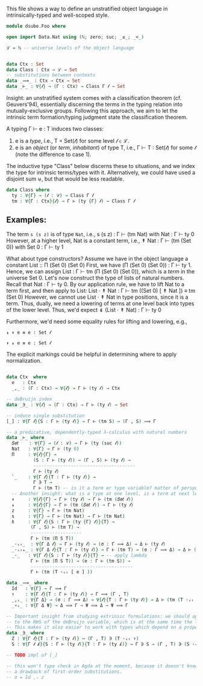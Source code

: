 This file shows a way to define an unstratified object language in
intrinsically-typed and well-scoped style.

```agda
module dsube.Foo where

open import Data.Nat using (ℕ; zero; suc; _≤_; _<_)

ℒ = ℕ -- universe levels of the object language


data Ctx : Set
data Class : Ctx → ℒ → Set
-- substitutions between contexts
data _⟹_ : Ctx → Ctx → Set
data _⊢_ : ∀{𝓁} → (Γ : Ctx) → Class Γ 𝓁 → Set
```
Insight: an unstratified system comes with a classification theorem (cf. Geuvers'94),
essentially discerning the terms in the typing relation into mutually-exclusive groups.
Following this approach, we aim to let the intrinsic term formation/typing judgment
state the classification theorem.

A typing Γ ⊢ e : T induces two classes:
1) e is a *type*, i.e., T = Set(𝓁) for some level 𝓁 ∈ ℒ.
2) e is an *object* (or *term*, *inhabitant*) of type T, i.e., Γ ⊢ T : Set(𝓁) for some 𝓁 (note the difference to case 1).

The inductive type "Class" below discerns these to situations, and we index the
type for intrinsic terms/types with it. Alternatively, we could have used a disjoint sum ⊎, but
that would be less readable.
```agda
data Class where
  ty : ∀{Γ} → (𝓁 : ℒ) → Class Γ 𝓁
  tm : ∀{Γ : Ctx}{𝓁} → Γ ⊢ (ty {Γ} 𝓁) → Class Γ 𝓁
```
## Examples:

The term `s (s z)` is of type `Nat`, i.e.,
    s (s z) : Γ ⊢ (tm Nat) with Nat : Γ ⊢ ty 0
However, at a higher level, Nat is a constant term, i.e.,
    ↟ Nat : Γ ⊢ (tm (Set 0)) with Set 0 : Γ ⊢ ty 1

What about type constructors? Assume we have in the object language a constant
    List :: Π (Set 0) (Set 0)
First, we have (Π (Set 0) (Set 0)) : Γ ⊢ ty 1.
Hence, we can assign List : Γ ⊢ tm (Π (Set 0) (Set 0)), which is a *term* in the universe Set 0.
Let's now construct the type of lists of natural numbers. Recall that Nat : Γ ⊢ ty 0.
By our application rule, we have to lift Nat to a term first, and then apply to List:
    List · ↟ Nat : Γ ⊢ tm ((Set 0) [ ↟ Nat ]) ≡ tm (Set 0)
However, we cannot use List · ↟ Nat in type positions, since it is a term. Thus, dually, we need
a lowering of terms at one level back into types of the lower level. Thus, we'd expect
    ↡ (List · ↟ Nat) : Γ ⊢ ty 0

Furthermore, we'd need some equality rules for lifting and lowering, e.g.,

    ↡ ↟ e ≡ e ∶ Set 𝓁

    ↟ ↡ e ≡ e : Set 𝓁

The explicit markings could be helpful in determining where to apply normalization.
```agda

data Ctx  where
  ∅   : Ctx
  _,_ : (Γ : Ctx) → ∀{𝓁} → Γ ⊢ (ty 𝓁) → Ctx

-- deBruijn index
data _∋_ : ∀{𝓁} → (Γ : Ctx) → Γ ⊢ (ty 𝓁) → Set

-- induce single substitution
[_] : ∀{Γ 𝓁}{S : Γ ⊢ (ty 𝓁)} → Γ ⊢ (tm S) → (Γ , S) ⟹ Γ

-- a predicative, dependently-typed λ-calculus with natural numbers
data _⊢_ where
  𝑆𝑒𝑡    : ∀{Γ} → (𝓁 : ℒ) → Γ ⊢ (ty (suc 𝓁))
  Nat   : ∀{Γ} → Γ ⊢ (ty 0)
  Π     : ∀{𝓁}{Γ} →
          (S : Γ ⊢ (ty 𝓁)) → (Γ , S) ⊢ (ty 𝓁) →
          --------------------------------------
          Γ ⊢ (ty 𝓁)
  `_    : ∀{Γ 𝓁}{T : Γ ⊢ (ty 𝓁)} →
          Γ ∋ T →
          Γ ⊢ (tm T) -- is it a term or type variable? matter of perspective, see next constructor
  -- Another insight: what is a type at one level, is a term at next level, which we model by the following:
  ↟     : ∀{𝓁}{Γ} → Γ ⊢ (ty 𝓁) → Γ ⊢ (tm (𝑆𝑒𝑡 𝓁))
  ↡     : ∀{𝓁}{Γ} → Γ ⊢ (tm (𝑆𝑒𝑡 𝓁)) → Γ ⊢ (ty 𝓁)
  z     : ∀{Γ} → Γ ⊢ (tm Nat)
  s     : ∀{Γ} → Γ ⊢ (tm Nat) → Γ ⊢ (tm Nat)
  ƛ     : ∀{Γ 𝓁}{S : Γ ⊢ (ty {Γ} 𝓁)}{T} →
         (Γ , S) ⊢ (tm T) →
         -------------------
         Γ ⊢ (tm (Π S T))
  _·ₛₜ_  : ∀{Γ Δ 𝓁} → Γ ⊢ (ty 𝓁) → (σ : Γ ⟹ Δ) → Δ ⊢ (ty 𝓁)                         -- apply subst to type
  _·ₛₜₘ_ : ∀{Γ Δ 𝓁}{T : Γ ⊢ (ty 𝓁)} → Γ ⊢ (tm T) → (σ : Γ ⟹ Δ) → Δ ⊢ (tm (T ·ₛₜ σ)) -- apply subst to term
  _·_   : ∀{Γ 𝓁}{S : Γ ⊢ (ty 𝓁)}{T} → -- apply lambda
         Γ ⊢ (tm (Π S T)) → (e : Γ ⊢ (tm S)) →
         --------------------------------------
         Γ ⊢ (tm (T ·ₛₜ [ e ] ))

data _⟹_ where
  Id   : ∀{Γ} → Γ ⟹ Γ
  ↑    : ∀{Γ 𝓁}{T : Γ ⊢ (ty 𝓁)} → Γ ⟹ (Γ , T)
  _,ₛ_ : ∀{Γ Δ} → (σ : Γ ⟹ Δ) → ∀{𝓁}{T : Γ ⊢ (ty 𝓁)} → Δ ⊢ (tm (T ·ₛₜ σ)) → (Γ , T) ⟹ Δ
  _∘ₛ_ : ∀{Γ Δ Ψ} → Δ ⟹ Γ → Ψ ⟹ Δ → Ψ ⟹ Γ

-- Important insight from studying extrinsic formulations: we should apply the weakening subst ↑
-- to the RHS of the deBruijn variable, which is at the same time the lookup.
-- This makes it also easier to work with types which depend on a proper prefix of Γ.
data _∋_ where
  Z : ∀{Γ 𝓁}{T : Γ ⊢ (ty 𝓁)} → (Γ , T) ∋ (T ·ₛₜ ↑)
  S : ∀{Γ 𝓁 𝓀}{S : Γ ⊢ (ty 𝓁)}{T : Γ ⊢ (ty 𝓀)} → Γ ∋ S → (Γ , T) ∋ (S ·ₛₜ ↑)

-- TODO impl of [_]

-- this won't type check in Agda at the moment, because it doesn't know that Nat = (Nat ·ₛ Id),
-- a drawback of first-order substitutions.
-- σ = Id ,ₛ z

